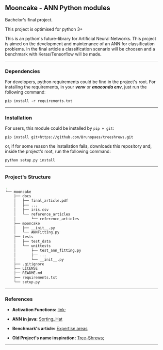 ## Mooncake - ANN Python modules

Bachelor's final project.

This project is optimised for python 3+

This is an python's future-library for Artificial Neural Networks. This project is aimed on the development and maintenance of an ANN for classification problems. In the final article a classification scenario will be choosen and a benchmark with Keras/Tensorflow will be made.

----------------------------------

### Dependencies

For developers, python requirements could be find in the project's root. For installing the requirements, 
in your ___venv___ or ___anaconda env___, just run the following command:

`pip install -r requirements.txt`

----------------

### Installation

For users, this module could be installed by `pip + git`:

`pip install git+https://github.com/Brunopaes/treeshrews.git`

or, if for some reason the installation fails, downloads this repository and, inside the project's root, run the following command:

`python setup.py install`

----------------

### Project's Structure

```bash 
.
└── mooncake
    ├── docs
    │   ├── final_article.pdf
    │   ├── ...
    │   ├── iris.csv
    │   └── reference_articles
    │       └── reference_articles
    ├── mooncake
    │   ├── __init__.py
    │   └── ANNFitting.py
    ├── tests
    │   ├── test_data
    │   └── unittests
    │       ├── test_ann_fitting.py
    │       ├── ...
    │       └── __init__.py
    ├── .gitignore
    ├── LICENSE
    ├── README.md
    ├── requirements.txt
    └── setup.py
```

-----------------------

### References

- __Activation Functions:__ [link](https://en.wikipedia.org/wiki/Activation_function);

- __ANN in java:__ [Sorting_Hat](https://github.com/Brunopaes/Sorting_Hat)

- __Benchmark's article:__ [Expertise areas](http://www2.espm.br/sites/default/files/pagina/artigo_7o_semic_reformulado_bruno_henrique_paes_8-10-18.pdf)

- __Old Project's name inspiration:__ [Tree-Shrews](https://www.theawl.com/2014/10/interpreting-the-animal-choices-on-the-worlds-most-popular-programming-books/);

--------------
